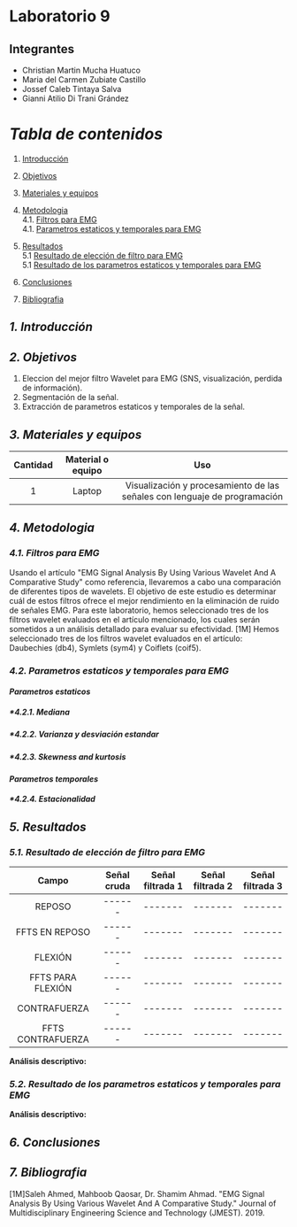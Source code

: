
# Laboratorio 9
## Integrantes
- Christian Martin Mucha Huatuco
- Maria del Carmen Zubiate Castillo
- Jossef Caleb Tintaya Salva
- Gianni Atilio Di Trani Grández

# *Tabla de contenidos*

1. [Introducción](#id1)
2. [Objetivos](#id2)
3. [Materiales y equipos](#id3)
4. [Metodologia](#id4)\
     4.1. [Filtros para EMG](#id5)\
     4.1. [Parametros estaticos y temporales para EMG](#id6)

6. [Resultados](#id7)\
     5.1 [Resultado de elección de filtro para EMG](#id8)\
     5.1 [Resultado de los parametros estaticos y temporales para EMG](#id9)
     
8. [Conclusiones](#id10)
9. [Bibliografia](#id11)
   
## *1. Introducción* <a name="id1"></a>


## *2. Objetivos* <a name="id2"></a>

1. Eleccion del mejor filtro Wavelet para EMG (SNS, visualización, perdida de información).
2. Segmentación de la señal.
3. Extracción de parametros estaticos y temporales de la señal.

## *3. Materiales y equipos* <a name="id3"></a>

| Cantidad |	Material o equipo |	Uso
|:------------:|:---------------:|:------------:|
| 1	| Laptop	| Visualización y procesamiento de las señales con lenguaje de programación

## *4. Metodologia* <a name="id4"></a>

### *4.1. Filtros para EMG* <a name="id5"></a>
Usando el artículo "EMG Signal Analysis By Using Various Wavelet And A Comparative Study" como referencia, llevaremos a cabo una comparación de diferentes tipos de wavelets. El objetivo de este estudio es determinar cuál de estos filtros ofrece el mejor rendimiento en la eliminación de ruido de señales EMG. Para este laboratorio, hemos seleccionado tres de los filtros wavelet evaluados en el artículo mencionado, los cuales serán sometidos a un análisis detallado para evaluar su efectividad. [1M]
Hemos seleccionado tres de los filtros wavelet evaluados en el artículo: Daubechies (db4), Symlets (sym4) y Coiflets (coif5).


### *4.2. Parametros estaticos y temporales para EMG* <a name="id6"></a>

#### *Parametros estaticos*
##### *4.2.1. Mediana 
##### *4.2.2. Varianza y desviación estandar 
##### *4.2.3. Skewness and kurtosis

#### *Parametros temporales*
##### *4.2.4. Estacionalidad 

## *5. Resultados* <a name="id7"></a>

### *5.1. Resultado de elección de filtro para EMG* <a name="id8"></a>


|  **Campo**  |  **Señal cruda** | **Señal filtrada 1** |  **Señal filtrada 2** |  **Señal filtrada 3** | 
|:------------:|:---------------:|:------------:| :------------:| :------------:|
|REPOSO |------|-------|-------|-------
|FFTS EN REPOSO |------|-------|-------|-------
|FLEXIÓN |------|-------|-------|-------
|FFTS PARA FLEXIÓN |------|-------|-------|-------
|CONTRAFUERZA |------|-------|-------|-------
|FFTS CONTRAFUERZA |------|-------|-------|-------

**Análisis descriptivo:**



### *5.2. Resultado de los parametros estaticos y temporales para EMG* <a name="id9"></a>






**Análisis descriptivo:**





## *6. Conclusiones* <a name="id10"></a>



## *7. Bibliografia* <a name="id11"></a>

[1M]Saleh Ahmed, Mahboob Qaosar, Dr. Shamim Ahmad. "EMG Signal Analysis By Using Various Wavelet And A Comparative Study." Journal of Multidisciplinary Engineering Science and Technology (JMEST). 2019.
